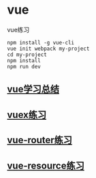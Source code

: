 # vue
vue练习  
```
npm install -g vue-cli
vue init webpack my-project
cd my-project
npm install
npm run dev 
```

## [vue学习总结](https://github.com/fengnovo/vue/tree/master/learn)
## [vuex练习](https://github.com/fengnovo/vue/tree/master/vuex-test)
## [vue-router练习](https://github.com/fengnovo/vue/tree/master/vue-router-test)
## [vue-resource练习](https://github.com/fengnovo/vue/tree/master/vue-resource-test)
